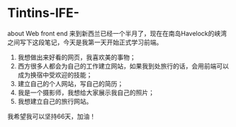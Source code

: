 # Tintins-IFE-
about Web front end 
来到新西兰已经一个半月了，现在在南岛Havelock的峡湾之间写下这段笔记，今天是我第一天开始正式学习前端。
1. 我想做出来好看的网页，我喜欢美的事物；
2. 西方很多人都会为自己的工作建立网站，如果我到处旅行的话，会用前端可以成为换宿中受欢迎的技能；
3. 建立自己的个人网站，写自己的简历；
4. 我是一个摄影师，我想给大家展示我自己的照片；
5. 我想建立自己的旅行网站。

我希望我可以坚持66天，加油！
